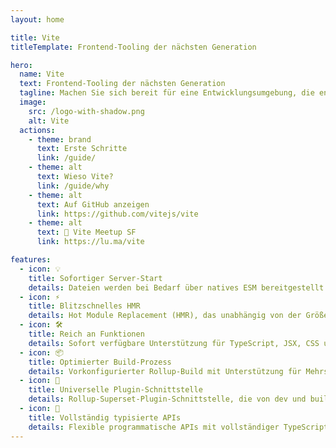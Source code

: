```yaml
---
layout: home

title: Vite
titleTemplate: Frontend-Tooling der nächsten Generation

hero:
  name: Vite
  text: Frontend-Tooling der nächsten Generation
  tagline: Machen Sie sich bereit für eine Entwicklungsumgebung, die endlich mit Ihnen Schritt halten kann.
  image:
    src: /logo-with-shadow.png
    alt: Vite
  actions:
    - theme: brand
      text: Erste Schritte
      link: /guide/
    - theme: alt
      text: Wieso Vite?
      link: /guide/why
    - theme: alt
      text: Auf GitHub anzeigen
      link: https://github.com/vitejs/vite
    - theme: alt
      text: 📅 Vite Meetup SF
      link: https://lu.ma/vite

features:
  - icon: 💡
    title: Sofortiger Server-Start
    details: Dateien werden bei Bedarf über natives ESM bereitgestellt - kein Bundling erforderlich!
  - icon: ⚡️
    title: Blitzschnelles HMR
    details: Hot Module Replacement (HMR), das unabhängig von der Größe der Anwendung schnell bleibt.
  - icon: 🛠️
    title: Reich an Funktionen
    details: Sofort verfügbare Unterstützung für TypeScript, JSX, CSS und mehr.
  - icon: 📦
    title: Optimierter Build-Prozess
    details: Vorkonfigurierter Rollup-Build mit Unterstützung für Mehrseiten- und Bibliotheksmodus.
  - icon: 🔩
    title: Universelle Plugin-Schnittstelle
    details: Rollup-Superset-Plugin-Schnittstelle, die von dev und build gemeinsam genutzt wird.
  - icon: 🔑
    title: Vollständig typisierte APIs
    details: Flexible programmatische APIs mit vollständiger TypeScript-Typisierung.
---
```


<script setup>
import { onMounted } from 'vue'

onMounted(() => {
  const urlParams = new URLSearchParams(window.location.search)
  if (urlParams.get('uwu') != null) {
    const img = document.querySelector('.VPHero .VPImage.image-src')
    img.src = '/logo-uwu.png'
    img.alt = 'Vite Kawaii Logo by @icarusgkx'
  }
})
</script>
